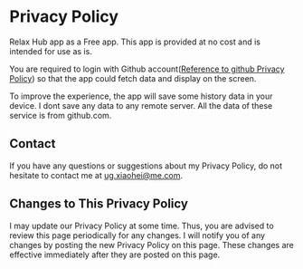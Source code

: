# Privacy Policy

Relax Hub app as a Free app. This app is provided at no cost and is intended for use as is.

You are required to login with Github account([Reference to github Privacy Policy](https://help.github.com/en/github/site-policy/github-privacy-statement)) so that the app could fetch data and display on the screen.

To improve the experience, the app will save some history data in your device.
I dont save any data to any remote server. All the data of these service is from github.com.

## Contact

If you have any questions or suggestions about my Privacy Policy, do not hesitate to contact me at ug.xiaohei@me.com.

## Changes to This Privacy Policy

I may update our Privacy Policy at some time. Thus, you are advised to review this page periodically for any changes. I will notify you of any changes by posting the new Privacy Policy on this page. These changes are effective immediately after they are posted on this page.

